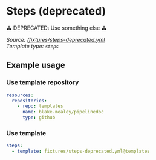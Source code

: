 <!-- this file was generated by pipelinedoc v1.8.0-development-asciidoc - do not modify directly -->

# Steps (deprecated)

⚠ DEPRECATED: Use something else ⚠

_Source: [/fixtures/steps-deprecated.yml](/fixtures/steps-deprecated.yml)_
<br/>
_Template type: `steps`_





## Example usage

### Use template repository

```yaml
resources:
  repositories:
    - repo: templates
      name: blake-mealey/pipelinedoc
      type: github
```


### Use template

```yaml
steps:
  - template: fixtures/steps-deprecated.yml@templates
```
